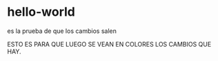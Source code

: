 # hello-world
es la prueba
de que los cambios salen


ESTO ES PARA QUE LUEGO SE VEAN EN COLORES
LOS
CAMBIOS
QUE HAY.

